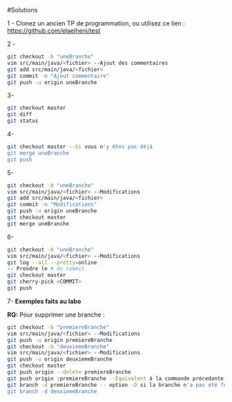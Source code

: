 #Solutions

1 - Clonez un ancien TP de programmation, ou utilisez ce lien : 
https://github.com/elaelheni/test

2 - 
```sh
git checkout -b "uneBranche"
vim src/main/java/<fichier> --Ajout des commentaires
git add src/main/java/<fichier>
git commit -m "Ajout commentaire"
git push -u origin uneBranche
```

3-
```sh
git checkout master
git diff
git status
```

4-

```sh
git checkout master --Si vous n'y êtes pas déjà
git merge uneBranche
git push
```

5-
```sh
git checkout -b "uneBranche"
vim src/main/java/<fichier> --Modifications
git add src/main/java/<fichier>
git commit -m "Modifications"
git push -u origin uneBranche
git checkout master
git merge uneBranche
```

6-
```sh
git checkout -b "uneBranche"
vim src/main/java/<fichier> --Modifications
git log --all --pretty=online 
-- Prendre le # du commit
git checkout master 
git cherry-pick <COMMIT>
git push
```

7-
**Exemples faits au labo**











**RQ:** Pour supprimer une branche :
```sh
git checkout -b "premiereBranche"
vim src/main/java/<fichier> --Modifications
git push -u origin premiereBranche
git checkout -b "deuxiemeBranche"
vim src/main/java/<fichier> --Modifications
git push -u origin deuxiemeBranche
git checkout master
git push origin --delete premiereBranche
git push origin :premiereBranche --Équivalent à la commande précedante
git branch -d premiereBranche -- option -D si la branche n'a pas été fusionnée
git branch -d deuxiemeBranche
```

